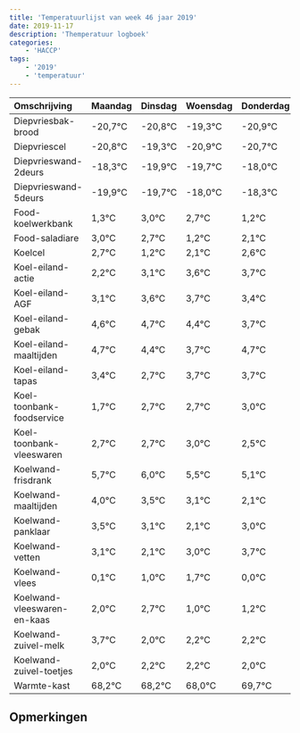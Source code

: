 ```yaml
---
title: 'Temperatuurlijst van week 46 jaar 2019'
date: 2019-11-17
description: 'Themperatuur logboek'
categories:
    - 'HACCP'
tags:
    - '2019'
    - 'temperatuur'
---
```

|Omschrijving|Maandag|Dinsdag|Woensdag|Donderdag|Vrijdag|Zaterdag|Zondag|
|:---|:---|:---|:---|:---|:---|:---|:---|
|Diepvriesbak-brood|-20,7°C|-20,8°C|-19,3°C|-20,9°C|-20,7°C|-19,0°C|-19,3°C|
|Diepvriescel|-20,8°C|-19,3°C|-20,9°C|-20,7°C|-19,0°C|-19,3°C|-20,8°C|
|Diepvrieswand-2deurs|-18,3°C|-19,9°C|-19,7°C|-18,0°C|-18,3°C|-19,8°C|-18,9°C|
|Diepvrieswand-5deurs|-19,9°C|-19,7°C|-18,0°C|-18,3°C|-19,8°C|-18,9°C|-18,4°C|
|Food-koelwerkbank|1,3°C|3,0°C|2,7°C|1,2°C|2,1°C|2,6°C|2,7°C|
|Food-saladiare|3,0°C|2,7°C|1,2°C|2,1°C|2,6°C|2,7°C|2,4°C|
|Koelcel|2,7°C|1,2°C|2,1°C|2,6°C|2,7°C|2,4°C|1,7°C|
|Koel-eiland-actie|2,2°C|3,1°C|3,6°C|3,7°C|3,4°C|2,7°C|3,7°C|
|Koel-eiland-AGF|3,1°C|3,6°C|3,7°C|3,4°C|2,7°C|3,7°C|3,7°C|
|Koel-eiland-gebak|4,6°C|4,7°C|4,4°C|3,7°C|4,7°C|4,7°C|5,0°C|
|Koel-eiland-maaltijden|4,7°C|4,4°C|3,7°C|4,7°C|4,7°C|5,0°C|4,5°C|
|Koel-eiland-tapas|3,4°C|2,7°C|3,7°C|3,7°C|4,0°C|3,5°C|3,1°C|
|Koel-toonbank-foodservice|1,7°C|2,7°C|2,7°C|3,0°C|2,5°C|2,1°C|1,1°C|
|Koel-toonbank-vleeswaren|2,7°C|2,7°C|3,0°C|2,5°C|2,1°C|1,1°C|2,0°C|
|Koelwand-frisdrank|5,7°C|6,0°C|5,5°C|5,1°C|4,1°C|5,0°C|5,7°C|
|Koelwand-maaltijden|4,0°C|3,5°C|3,1°C|2,1°C|3,0°C|3,7°C|2,0°C|
|Koelwand-panklaar|3,5°C|3,1°C|2,1°C|3,0°C|3,7°C|2,0°C|2,2°C|
|Koelwand-vetten|3,1°C|2,1°C|3,0°C|3,7°C|2,0°C|2,2°C|2,2°C|
|Koelwand-vlees|0,1°C|1,0°C|1,7°C|0,0°C|0,2°C|0,2°C|0,0°C|
|Koelwand-vleeswaren-en-kaas|2,0°C|2,7°C|1,0°C|1,2°C|1,2°C|1,0°C|2,7°C|
|Koelwand-zuivel-melk|3,7°C|2,0°C|2,2°C|2,2°C|2,0°C|3,7°C|3,7°C|
|Koelwand-zuivel-toetjes|2,0°C|2,2°C|2,2°C|2,0°C|3,7°C|3,7°C|3,0°C|
|Warmte-kast|68,2°C|68,2°C|68,0°C|69,7°C|69,7°C|69,0°C|68,1°C|

## Opmerkingen



